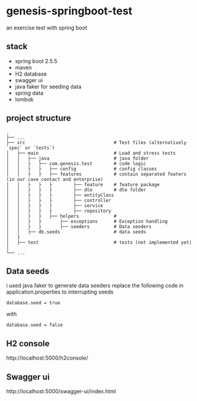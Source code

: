 # genesis-springboot-test
an exercise test with spring boot

## stack
- spring boot 2.5.5
- maven
- H2 database
- swagger ui
- java faker for seeding data
- spring data
- lombok
## project structure
    .
    ├── ...
    ├── src                                 # Test files (alternatively `spec` or `tests`)
    │   ├── main                            # Load and stress tests
    │   │   ├── java                        # java folder
    │   │   ├   ├── com.genesis.test        # code logic
    │   │   ├   ├   ├── config              # config classes
    │   │   ├   ├   ├── features            # contain separated featers (in our case contact and enterprise)
    │   │   ├   ├   ├        ├── feature    # feature package
    │   │   ├   ├   ├        ├── dto        # dto folder
    │   │   ├   ├   ├        ├── entityClass       
    │   │   ├   ├   ├        ├── controller 
    │   │   ├   ├   ├        ├── service        
    │   │   ├   ├   ├        ├── repository  
    │   │   ├   ├   ├── helpers             # 
    │   │   ├   ├       ├── exceptions      # Exception handling
    │   │   ├   ├       ├── seeders         # Data seeders
    │   │   ├── db.seeds                    # data seeds
    │   ├
    │   ├── test                            # tests (not implemented yet)
    │
    └── ...
## Data seeds
i used java faker to generate data seeders
replace the following code in application.properties to interrupting seeds
```properties
database.seed = true
```
with
```properties
database.seed = false
```
## H2 console
http://localhost:5000/h2console/

## Swagger ui
http://localhost:5000/swagger-ui/index.html
